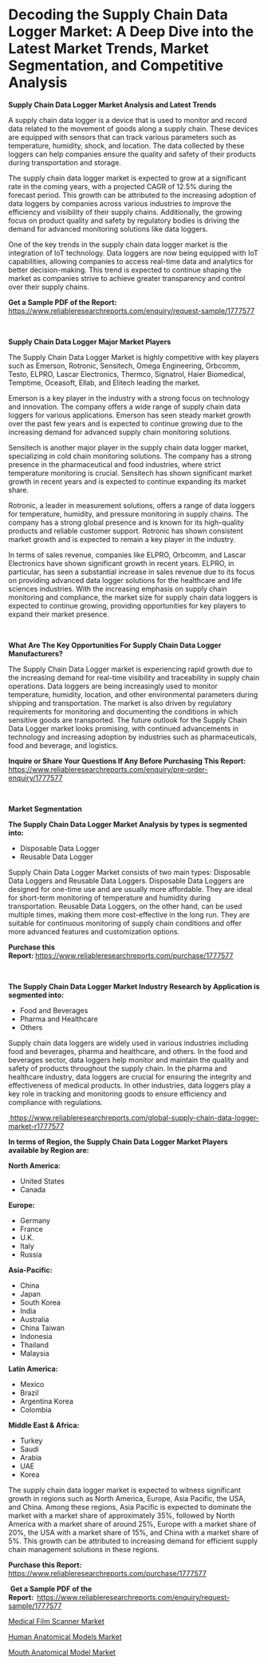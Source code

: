 <p><h1>Decoding the Supply Chain Data Logger Market: A Deep Dive into the Latest Market Trends, Market Segmentation, and Competitive Analysis</h1></p><p><strong>Supply Chain Data Logger Market Analysis and Latest Trends</strong></p>
<p><p>A supply chain data logger is a device that is used to monitor and record data related to the movement of goods along a supply chain. These devices are equipped with sensors that can track various parameters such as temperature, humidity, shock, and location. The data collected by these loggers can help companies ensure the quality and safety of their products during transportation and storage.</p><p>The supply chain data logger market is expected to grow at a significant rate in the coming years, with a projected CAGR of 12.5% during the forecast period. This growth can be attributed to the increasing adoption of data loggers by companies across various industries to improve the efficiency and visibility of their supply chains. Additionally, the growing focus on product quality and safety by regulatory bodies is driving the demand for advanced monitoring solutions like data loggers.</p><p>One of the key trends in the supply chain data logger market is the integration of IoT technology. Data loggers are now being equipped with IoT capabilities, allowing companies to access real-time data and analytics for better decision-making. This trend is expected to continue shaping the market as companies strive to achieve greater transparency and control over their supply chains.</p></p>
<p><strong>Get a Sample PDF of the Report:&nbsp;</strong> <a href="https://www.reliableresearchreports.com/enquiry/request-sample/1777577">https://www.reliableresearchreports.com/enquiry/request-sample/1777577</a></p>
<p>&nbsp;</p>
<p><strong>Supply Chain Data Logger Major Market Players</strong></p>
<p><p>The Supply Chain Data Logger Market is highly competitive with key players such as Emerson, Rotronic, Sensitech, Omega Engineering, Orbcomm, Testo, ELPRO, Lascar Electronics, Thermco, Signatrol, Haier Biomedical, Temptime, Oceasoft, Ellab, and Elitech leading the market.</p><p>Emerson is a key player in the industry with a strong focus on technology and innovation. The company offers a wide range of supply chain data loggers for various applications. Emerson has seen steady market growth over the past few years and is expected to continue growing due to the increasing demand for advanced supply chain monitoring solutions.</p><p>Sensitech is another major player in the supply chain data logger market, specializing in cold chain monitoring solutions. The company has a strong presence in the pharmaceutical and food industries, where strict temperature monitoring is crucial. Sensitech has shown significant market growth in recent years and is expected to continue expanding its market share.</p><p>Rotronic, a leader in measurement solutions, offers a range of data loggers for temperature, humidity, and pressure monitoring in supply chains. The company has a strong global presence and is known for its high-quality products and reliable customer support. Rotronic has shown consistent market growth and is expected to remain a key player in the industry.</p><p>In terms of sales revenue, companies like ELPRO, Orbcomm, and Lascar Electronics have shown significant growth in recent years. ELPRO, in particular, has seen a substantial increase in sales revenue due to its focus on providing advanced data logger solutions for the healthcare and life sciences industries. With the increasing emphasis on supply chain monitoring and compliance, the market size for supply chain data loggers is expected to continue growing, providing opportunities for key players to expand their market presence.</p></p>
<p>&nbsp;</p>
<p><strong>What Are The Key Opportunities For Supply Chain Data Logger Manufacturers?</strong></p>
<p><p>The Supply Chain Data Logger market is experiencing rapid growth due to the increasing demand for real-time visibility and traceability in supply chain operations. Data loggers are being increasingly used to monitor temperature, humidity, location, and other environmental parameters during shipping and transportation. The market is also driven by regulatory requirements for monitoring and documenting the conditions in which sensitive goods are transported. The future outlook for the Supply Chain Data Logger market looks promising, with continued advancements in technology and increasing adoption by industries such as pharmaceuticals, food and beverage, and logistics.</p></p>
<p><strong>Inquire or Share Your Questions If Any Before Purchasing This Report:</strong> <a href="https://www.reliableresearchreports.com/enquiry/pre-order-enquiry/1777577">https://www.reliableresearchreports.com/enquiry/pre-order-enquiry/1777577</a></p>
<p>&nbsp;</p>
<p><strong>Market Segmentation</strong></p>
<p><strong>The Supply Chain Data Logger Market Analysis by types is segmented into:</strong></p>
<p><ul><li>Disposable Data Logger</li><li>Reusable Data Logger</li></ul></p>
<p><p>Supply Chain Data Logger Market consists of two main types: Disposable Data Loggers and Reusable Data Loggers. Disposable Data Loggers are designed for one-time use and are usually more affordable. They are ideal for short-term monitoring of temperature and humidity during transportation. Reusable Data Loggers, on the other hand, can be used multiple times, making them more cost-effective in the long run. They are suitable for continuous monitoring of supply chain conditions and offer more advanced features and customization options.</p></p>
<p><strong>Purchase this Report:&nbsp;</strong><a href="https://www.reliableresearchreports.com/purchase/1777577">https://www.reliableresearchreports.com/purchase/1777577</a></p>
<p>&nbsp;</p>
<p><strong>The Supply Chain Data Logger Market Industry Research by Application is segmented into:</strong></p>
<p><ul><li>Food and Beverages</li><li>Pharma and Healthcare</li><li>Others</li></ul></p>
<p><p>Supply chain data loggers are widely used in various industries including food and beverages, pharma and healthcare, and others. In the food and beverages sector, data loggers help monitor and maintain the quality and safety of products throughout the supply chain. In the pharma and healthcare industry, data loggers are crucial for ensuring the integrity and effectiveness of medical products. In other industries, data loggers play a key role in tracking and monitoring goods to ensure efficiency and compliance with regulations.</p></p>
<p><a href="https://www.reliableresearchreports.com/global-supply-chain-data-logger-market-r1777577">&nbsp;https://www.reliableresearchreports.com/global-supply-chain-data-logger-market-r1777577</a></p>
<p><strong>In terms of Region, the Supply Chain Data Logger Market Players available by Region are:</strong></p>
<p>
    <p> <strong> North America: </strong>
        <ul>
            <li>United States</li>
            <li>Canada</li>
        </ul>
        </p> 
    <p> <strong> Europe: </strong>
        <ul>
            <li>Germany</li>
            <li>France</li>
            <li>U.K.</li>
            <li>Italy</li>
            <li>Russia</li>
        </ul>
        </p> 
    <p> <strong> Asia-Pacific: </strong>
        <ul>
            <li>China</li>
            <li>Japan</li>
            <li>South Korea</li>
            <li>India</li>
            <li>Australia</li>
            <li>China Taiwan</li>
            <li>Indonesia</li>
            <li>Thailand</li>
            <li>Malaysia</li>
        </ul>
        </p> 
    <p> <strong> Latin America: </strong>
        <ul>
            <li>Mexico</li>
            <li>Brazil</li>
            <li>Argentina Korea</li>
            <li>Colombia</li>
        </ul>
        </p> 
    <p> <strong> Middle East & Africa: </strong>
        <ul>
            <li>Turkey</li>
            <li>Saudi</li>
            <li>Arabia</li>
            <li>UAE</li>
            <li>Korea</li>
        </ul>
    </p>
    </p>
<p><p>The supply chain data logger market is expected to witness significant growth in regions such as North America, Europe, Asia Pacific, the USA, and China. Among these regions, Asia Pacific is expected to dominate the market with a market share of approximately 35%, followed by North America with a market share of around 25%, Europe with a market share of 20%, the USA with a market share of 15%, and China with a market share of 5%. This growth can be attributed to increasing demand for efficient supply chain management solutions in these regions.</p></p>
<p><strong>Purchase this Report: </strong><a href="https://www.reliableresearchreports.com/purchase/1777577">https://www.reliableresearchreports.com/purchase/1777577</a></p>
<p>&nbsp;<strong>Get a Sample PDF of the Report:&nbsp;&nbsp;</strong><a href="https://www.reliableresearchreports.com/enquiry/request-sample/1777577">https://www.reliableresearchreports.com/enquiry/request-sample/1777577</a></p>
<p><strong></strong></p>
<p><p><a href="https://www.linkedin.com/pulse/medical-film-scannernbspmarket-focuses-market-share-size-frumf?trackingId=vRr7NsX26VdWBJgsqgM5%2FQ%3D%3D">Medical Film Scanner Market</a></p><p><a href="https://www.linkedin.com/pulse/human-anatomical-models-market-size-reveals-best-marketing-channels-ttdve?trackingId=gfRvM8uFtuOj9W%2BipBv%2FMQ%3D%3D">Human Anatomical Models Market</a></p><p><a href="https://www.linkedin.com/pulse/mouth-anatomical-modelnbspmarket-focuses-market-share-size-projected-gzdef?trackingId=6KR0E7Y8YcEabzT8iPsGwA%3D%3D">Mouth Anatomical Model Market</a></p></p>